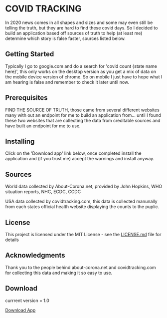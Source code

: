 # COVID TRACKING

In 2020 news comes in all shapes and sizes and some may even still be telling the truth, but they are hard to find these covid days. So I decided to build an application based off sources of truth to help (at least me) determine which story is false faster, sources listed below.

## Getting Started

Typically I go to google.com and do a search for 'covid count {state name here}', this only works on the desktop version as you get a mix of data on the mobile device version of chrome. So on mobile I just have to hope what I am hearing is false and remember to check it later until now.

## Prerequisites

FIND THE SOURCE OF TRUTH, those came from several different websites many with out an endpoint for me to build an application from... until I found these two websites that are collecting the data from creditable sources and have built an endpoint for me to use.

## Installing

Click on the 'Download app' link below, once completed install the application and (if you trust me) accept the warnings and install anyway.

## Sources

World data collected by About-Corona.net, provided by John Hopkins, WHO situation reports, NHC, ECDC, CCDC

USA data collected by covidtracking.com, this data is collected manunally from each states official health website displaying the counts to the puplic.


## License

This project is licensed under the MIT License - see the [LICENSE.md](LICENSE.md) file for details

## Acknowledgments

Thank you to the people behind about-corona.net and covidtracking.com for collecting this data and making it so easy to use.

## Download
currrent version = 1.0

<a href="https://github.com/Jeremyscell82/Covid_Tracker/raw/master/app/release/app-release.apk">Download App</a>



